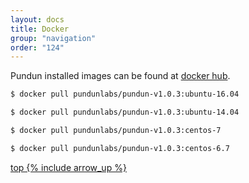 ```yaml
---
layout: docs
title: Docker
group: "navigation"
order: "124"
---
```


Pundun installed images can be found at [docker hub](https://hub.docker.com/u/pundunlabs/).

```sh
$ docker pull pundunlabs/pundun-v1.0.3:ubuntu-16.04
```
```sh
$ docker pull pundunlabs/pundun-v1.0.3:ubuntu-14.04
```
```sh
$ docker pull pundunlabs/pundun-v1.0.3:centos-7
```
```sh
$ docker pull pundunlabs/pundun-v1.0.3:centos-6.7
```

[top {% include arrow_up %}](#)
